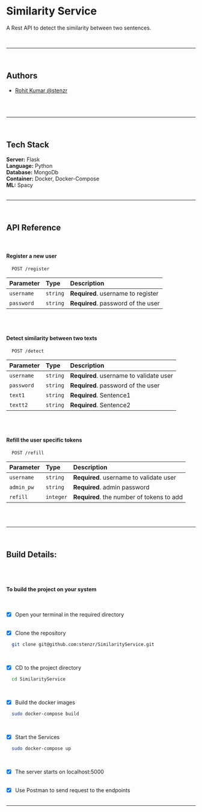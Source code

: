 # Similarity Service

A Rest API to detect the similarity between two sentences.

</br>

----

</br>

## Authors

- [Rohit Kumar @stenzr](https://github.com/stenzr)

</br></br>

----

</br>

## Tech Stack

**Server:** Flask \
**Language:** Python \
**Database:** MongoDb \
**Container:** Docker, Docker-Compose \
**ML:** Spacy
</br></br>

----

</br>

## API Reference

</br>

#### Register a new user

```http
  POST /register
```

| Parameter  | Type     | Description                        |
| :--------- | :------- | :--------------------------------- |
| `username` | `string` | **Required**. username to register |
| `password` | `string` | **Required**. password of the user |

</br></br>

#### Detect similarity between two texts

```http
  POST /detect
```

| Parameter  | Type     | Description                             |
| :--------- | :------- | :-------------------------------------- |
| `username` | `string` | **Required**. username to validate user |
| `password` | `string` | **Required**. password of the user      |
| `text1`    | `string` | **Required**. Sentence1                 |
| `textt2`   | `string` | **Required**. Sentence2                 |

</br></br>

#### Refill the user specific tokens

```http
  POST /refill
```

| Parameter  | Type      | Description                               |
| :--------- | :-------- | :---------------------------------------- |
| `username` | `string`  | **Required**. username to validate user   |
| `admin_pw` | `string`  | **Required**. admin password              |
| `refill`   | `integer` | **Required**. the number of tokens to add |

<br/></br>

----

<br/>

## Build Details:

</br></br>

#### To build the project on your system

</br>

- [x] Open your terminal in the required directory
      </br></br>

- [x] Clone the repository

```bash
  git clone git@github.com:stenzr/SimilarityService.git
```

</br>

- [x] CD to the project directory

```bash
  cd SimilarityService
```

</br>

- [x] Build the docker images

```bash
  sudo docker-compose build
```

</br>

- [x] Start the Services

```bash
  sudo docker-compose up
```

</br>

- [x] The server starts on localhost:5000
      </br></br>

- [x] Use Postman to send request to the endpoints
      </br></br>

---
